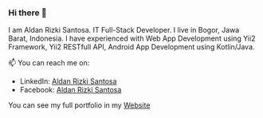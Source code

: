 ### Hi there 👋

I am Aldan Rizki Santosa. IT Full-Stack Developer. I live in Bogor, Jawa Barat, Indonesia. I have experienced with Web App Development using Yii2 Framework, Yii2 RESTfull API, Android App Development using Kotlin/Java.

📫 You can reach me on:
- LinkedIn: [Aldan Rizki Santosa ](https://www.linkedin.com/in/inialdan)
- Facebook: [Aldan Rizki Santosa](https://www.facebook.com/inialdan)

You can see my full portfolio in my [Website](https://aldan.id/)
